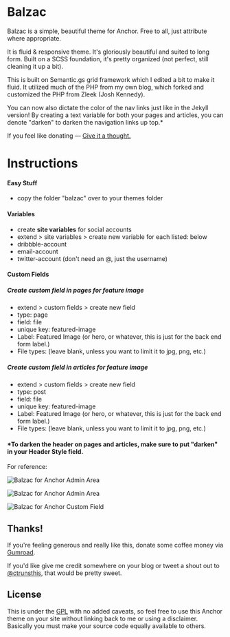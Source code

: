 # Balzac

Balzac is a simple, beautiful theme for Anchor. Free to all, just attribute where appropriate.

It is fluid & responsive theme. It's gloriously beautiful and suited to long form. Built on a SCSS foundation, it's pretty organized (not perfect, still cleaning it up a bit). 

This is built on Semantic.gs grid framework which I edited a bit to make it fluid. It utilized much of the PHP from my own blog, which forked and customized the PHP from Zleek (Josh Kennedy). 

You can now also dictate the color of the nav links just like in the Jekyll version! By creating a text variable for both your pages and articles, you can denote "darken" to darken the navigation links up top.*

If you feel like donating — [Give it a thought.](http://gtat.me/balzac/donate)

# Instructions

#### Easy Stuff
* copy the folder "balzac" over to your themes folder


#### Variables
* create **site variables** for social accounts
* extend > site variables > create new variable for each listed: below
* dribbble-account
* email-account
* twitter-account (don't need an @, just the username)


#### Custom Fields

##### Create **custom field** in **pages** for feature image
* extend > custom fields > create new field
* type: page
* field: file
* unique key: featured-image
* Label: Featured Image (or hero, or whatever, this is just for the back end form label.)
* File types: (leave blank, unless you want to limit it to jpg, png, etc.)

##### Create **custom field** in **articles** for feature image
* extend > custom fields > create new field
* type: post
* field: file
* unique key: featured-image
* Label: Featured Image (or hero, or whatever, this is just for the back end form label.)
* File types: (leave blank, unless you want to limit it to jpg, png, etc.)


#### *To darken the header on pages and articles, make sure to put "darken" in your Header Style field.


For reference:

![Balzac for Anchor Admin Area](https://i.cloudup.com/3NQkYGoBXJ-1200x1200.png)


![Balzac for Anchor Admin Area](https://i.cloudup.com/YhdkZuzcpu-2000x2000.png)


![Balzac for Anchor Custom Field](https://i.cloudup.com/sdBInimY6o-3000x3000.png)






## Thanks!

If you're feeling generous and really like this, donate some coffee money via [Gumroad](https://gumroad.com/l/balzac).

If you'd like give me credit somewhere on your blog or tweet a shout out to
[@ctrunsthis](https://twitter.com/ctrunsthis), that would be pretty sweet. 

## License

This is under the [GPL](http://choosealicense.com/licenses/gpl-v2/) with no added caveats, so feel free to use this Anchor theme on your site without linking back to me or using a disclaimer. Basically you must make your source code equally available to others.





